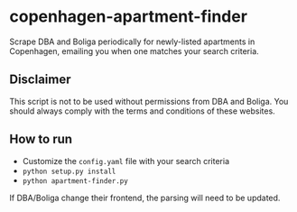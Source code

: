 # copenhagen-apartment-finder
Scrape DBA and Boliga periodically for newly-listed apartments in Copenhagen, emailing you when one matches your search criteria.

## Disclaimer
This script is not to be used without permissions from DBA and Boliga. You should always comply with the terms and conditions of these websites.

## How to run
- Customize the `config.yaml` file with your search criteria
- `python setup.py install`
- `python apartment-finder.py`

If DBA/Boliga change their frontend, the parsing will need to be updated.
